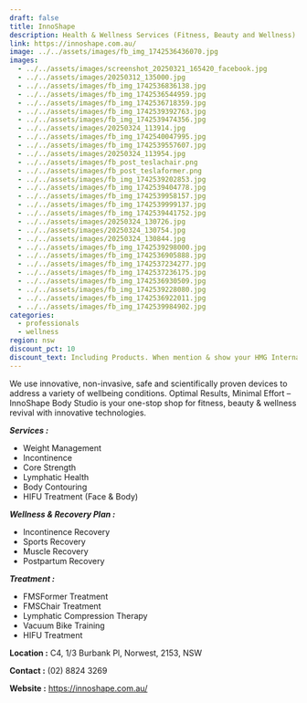 ```yaml
---
draft: false
title: InnoShape
description: Health & Wellness Services (Fitness, Beauty and Wellness)
link: https://innoshape.com.au/
image: ../../assets/images/fb_img_1742536436070.jpg
images:
  - ../../assets/images/screenshot_20250321_165420_facebook.jpg
  - ../../assets/images/20250312_135000.jpg
  - ../../assets/images/fb_img_1742536836138.jpg
  - ../../assets/images/fb_img_1742536544959.jpg
  - ../../assets/images/fb_img_1742536718359.jpg
  - ../../assets/images/fb_img_1742539392763.jpg
  - ../../assets/images/fb_img_1742539474356.jpg
  - ../../assets/images/20250324_113914.jpg
  - ../../assets/images/fb_img_1742540047995.jpg
  - ../../assets/images/fb_img_1742539557607.jpg
  - ../../assets/images/20250324_113954.jpg
  - ../../assets/images/fb_post_teslachair.png
  - ../../assets/images/fb_post_teslaformer.png
  - ../../assets/images/fb_img_1742539202853.jpg
  - ../../assets/images/fb_img_1742539404778.jpg
  - ../../assets/images/fb_img_1742539958157.jpg
  - ../../assets/images/fb_img_1742539999137.jpg
  - ../../assets/images/fb_img_1742539441752.jpg
  - ../../assets/images/20250324_130726.jpg
  - ../../assets/images/20250324_130754.jpg
  - ../../assets/images/20250324_130844.jpg
  - ../../assets/images/fb_img_1742539298000.jpg
  - ../../assets/images/fb_img_1742536905888.jpg
  - ../../assets/images/fb_img_1742537234277.jpg
  - ../../assets/images/fb_img_1742537236175.jpg
  - ../../assets/images/fb_img_1742536930509.jpg
  - ../../assets/images/fb_img_1742539228080.jpg
  - ../../assets/images/fb_img_1742536922011.jpg
  - ../../assets/images/fb_img_1742539984902.jpg
categories:
  - professionals
  - wellness
region: nsw
discount_pct: 10
discount_text: Including Products. When mention & show your HMG International member card
---
```

We use innovative, non-invasive, safe and scientifically proven devices to address a variety of wellbeing conditions. Optimal Results, Minimal Effort – InnoShape Body Studio is your one-stop shop for fitness, beauty & wellness revival with innovative technologies.

***Services :***

* Weight Management
* Incontinence
* Core Strength
* Lymphatic Health
* Body Contouring
* HIFU Treatment (Face & Body)

***Wellness & Recovery Plan :***

* Incontinence Recovery
* Sports Recovery
* Muscle Recovery
* Postpartum Recovery

***Treatment :***

* FMSFormer Treatment
* FMSChair Treatment
* Lymphatic Compression Therapy
* Vacuum Bike Training
* HIFU Treatment

**Location :** C4, 1/3 Burbank Pl, Norwest, 2153, NSW

**Contact :** (02) 8824 3269

**Website :** https://innoshape.com.au/
